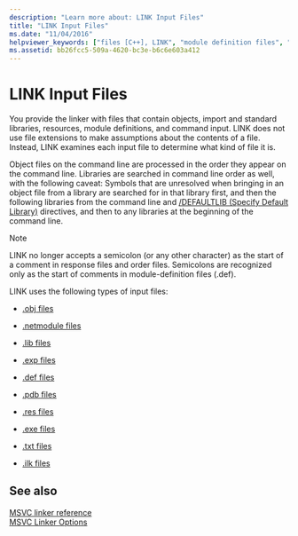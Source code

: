 ```yaml
---
description: "Learn more about: LINK Input Files"
title: "LINK Input Files"
ms.date: "11/04/2016"
helpviewer_keywords: ["files [C++], LINK", "module definition files", "resources [C++], linker files", "LINK tool [C++], input files", "module definition files, linker files", "input files [C++], LINK", "linker [C++], input files", "import libraries [C++], linker files", "command input to linker files [C++]"]
ms.assetid: bb26fcc5-509a-4620-bc3e-b6c6e603a412
---
```

# LINK Input Files

You provide the linker with files that contain objects, import and standard libraries, resources, module definitions, and command input. LINK does not use file extensions to make assumptions about the contents of a file. Instead, LINK examines each input file to determine what kind of file it is.

Object files on the command line are processed in the order they appear on the command line. Libraries are searched in command line order as well, with the following caveat: Symbols that are unresolved when bringing in an object file from a library are searched for in that library first, and then the following libraries from the command line and [/DEFAULTLIB (Specify Default Library)](defaultlib-specify-default-library.md) directives, and then to any libraries at the beginning of the command line.

> [!NOTE]
> LINK no longer accepts a semicolon (or any other character) as the start of a comment in response files and order files. Semicolons are recognized only as the start of comments in module-definition files (.def).

LINK uses the following types of input files:

- [.obj files](dot-obj-files-as-linker-input.md)

- [.netmodule files](netmodule-files-as-linker-input.md)

- [.lib files](dot-lib-files-as-linker-input.md)

- [.exp files](dot-exp-files-as-linker-input.md)

- [.def files](dot-def-files-as-linker-input.md)

- [.pdb files](dot-pdb-files-as-linker-input.md)

- [.res files](dot-res-files-as-linker-input.md)

- [.exe files](dot-exe-files-as-linker-input.md)

- [.txt files](dot-txt-files-as-linker-input.md)

- [.ilk files](dot-ilk-files-as-linker-input.md)

## See also

[MSVC linker reference](linking.md)<br/>
[MSVC Linker Options](linker-options.md)
